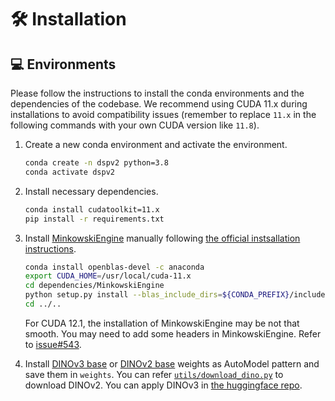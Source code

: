 # 🛠️ Installation

## 💻 Environments

Please follow the instructions to install the conda environments and the dependencies of the codebase. We recommend using CUDA 11.x during installations to avoid compatibility issues (remember to replace `11.x` in the following commands with your own CUDA version like `11.8`).

1. Create a new conda environment and activate the environment.
    ```bash
    conda create -n dspv2 python=3.8
    conda activate dspv2
    ```

2. Install necessary dependencies.
    ```bash
    conda install cudatoolkit=11.x
    pip install -r requirements.txt
    ```

3. Install [MinkowskiEngine](https://github.com/NVIDIA/MinkowskiEngine) manually following [the official instsallation instructions](https://github.com/NVIDIA/MinkowskiEngine?tab=readme-ov-file#cuda-11x).
    ```bash
    conda install openblas-devel -c anaconda
    export CUDA_HOME=/usr/local/cuda-11.x
    cd dependencies/MinkowskiEngine
    python setup.py install --blas_include_dirs=${CONDA_PREFIX}/include --blas=openblas
    cd ../..
    ```
    For CUDA 12.1, the installation of MinkowskiEngine may be not that smooth. You may need to add some headers in MinkowskiEngine. Refer to [issue#543](https://github.com/NVIDIA/MinkowskiEngine/issues/543).

4. Install [DINOv3 base](https://github.com/facebookresearch/dinov3) or [DINOv2 base](https://github.com/facebookresearch/dinov2) weights as AutoModel pattern and save them in `weights`. You can refer [`utils/download_dino.py`](utils/download_dino.py) to download DINOv2. You can apply DINOv3 in [the huggingface repo](https://huggingface.co/facebook/dinov3-vitb16-pretrain-lvd1689m/tree/main).